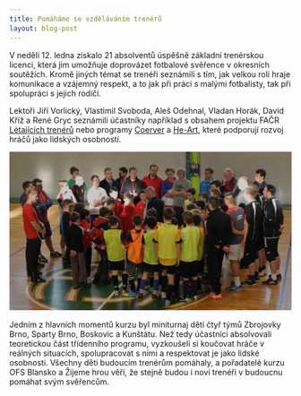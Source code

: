 ```yaml
---
title: Pomáháme se vzděláváním trenérů
layout: blog-post
---
```


V neděli 12. ledna získalo 21 absolventů úspěšně základní trenérskou licenci, která jim umožňuje doprovázet fotbalové svěřence v okresních soutěžích. Kromě jiných témat se trenéři seznámili s tím, jak velkou roli hraje komunikace a vzájemný respekt, a to jak při práci s malými fotbalisty, tak při spolupráci s jejich rodiči.

Lektoři Jiří Vorlický, Vlastimil Svoboda, Aleš Odehnal, Vladan Horák, David Kříž a René Gryc seznámili účastníky například s obsahem projektu FAČR [Létajících trenérů][letajici] nebo programy [Coerver][coerver] a [He-Art][heart], které podporují rozvoj hráčů jako lidských osobností.

<img class="fit-width" src="/blog/img/kurz.jpg" alt="ilustrační fotografie z kurzu">

Jedním z hlavních momentů kurzu byl miniturnaj dětí čtyř týmů Zbrojovky Brno, Sparty Brno, Boskovic a Kunštátu. Než tedy účastníci absolvovali teoretickou část třídenního programu, vyzkoušeli si koučovat hráče v reálných situacích, spolupracovat s nimi a respektovat je jako lidské osobnosti. Všechny děti budoucím trenérům pomáhaly, a pořadatelé kurzu OFS Blansko a Žijeme hrou věří, že stejně budou i noví trenéři v budoucnu pomáhat svým svěřencům.

[letajici]: http://nv.fotbal.cz/scripts/detail.php?id=112531&amp;tmplid=1294
[coerver]: http://www.coerver.cz
[heart]: /blog/2013/12/ohlednuti-za-seminarem-heart.html
